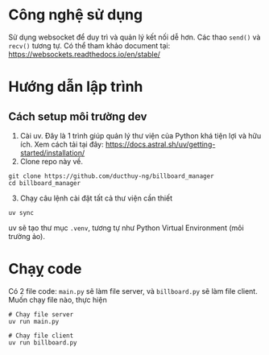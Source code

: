 # Công nghệ sử dụng

Sử dụng websocket để duy trì và quản lý kết nối dễ hơn. Các thao `send()` và `recv()` tương tự. Có thể tham khảo document tại:
https://websockets.readthedocs.io/en/stable/

# Hướng dẫn lập trình

## Cách setup môi trường dev

1. Cài uv. Đây là 1 trình giúp quản lý thư viện của Python khá tiện lợi và hữu ích.
   Xem cách tải tại đây: https://docs.astral.sh/uv/getting-started/installation/
2. Clone repo này về.

```shell
git clone https://github.com/ducthuy-ng/billboard_manager
cd billboard_manager
```

3. Chạy câu lệnh cài đặt tất cả thư viện cần thiết

```shell
uv sync
```

uv sẽ tạo thư mục `.venv`, tương tự như Python Virtual Environment (môi trường ảo).

# Chạỵ code

Có 2 file code: `main.py` sẽ làm file server, và `billboard.py` sẽ làm file client.
Muốn chạy file nào, thực hiện

```shell
# Chạy file server
uv run main.py

# Chạy file client
uv run billboard.py
```